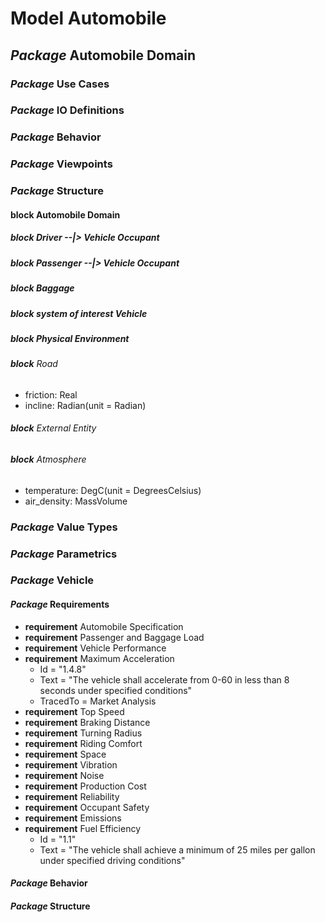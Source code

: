 # Model Automobile

## _Package_ Automobile Domain

### _Package_ Use Cases

### _Package_ IO Definitions

### _Package_ Behavior

### _Package_ Viewpoints

### _Package_ Structure

#### __block__ Automobile Domain 

##### __block__ Driver --|> Vehicle Occupant
##### __block__ Passenger --|> Vehicle Occupant
##### __block__ Baggage
##### __block__ __system of interest__ Vehicle
##### __block__ Physical Environment
###### __block__ Road
 * friction: Real
 * incline: Radian(unit = Radian)

###### __block__ External Entity
###### __block__ Atmosphere
  * temperature: DegC(unit = DegreesCelsius)
  * air_density: MassVolume

### _Package_ Value Types

### _Package_ Parametrics

### _Package_ Vehicle

#### _Package_ Requirements

 * __requirement__ Automobile Specification
  * __requirement__ Passenger and Baggage Load
  * __requirement__ Vehicle Performance
   * __requirement__ Maximum Acceleration
     * Id = "1.4.8"
     * Text = "The vehicle shall accelerate from 0-60 in less than 8 seconds under specified conditions"
     * TracedTo = Market Analysis
   * __requirement__ Top Speed
   * __requirement__ Braking Distance
   * __requirement__ Turning Radius
  * __requirement__ Riding Comfort
   * __requirement__ Space
   * __requirement__ Vibration
   * __requirement__ Noise
  * __requirement__ Production Cost
  * __requirement__ Reliability
  * __requirement__ Occupant Safety
  * __requirement__ Emissions
  * __requirement__ Fuel Efficiency
     * Id = "1.1"
     * Text = "The vehicle shall achieve a minimum of 25 miles per gallon under specified driving conditions"

#### _Package_ Behavior ####

#### _Package_ Structure ####
